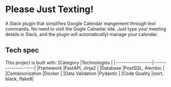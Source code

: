 # Please Just Texting!
A Slack plugin that simplifies Google Calendar mangement through text commands. No need to visit the Gogle Calnedar site. Just type your meeting details in Slack, and the plugin will automaticallyt manage your calendar.

## Tech spec
This project is built with:
|Category          |Technologies        |
|------------------|--------------------|
|Framework         |FastAPI, Jinja2     |
|Database          |PostSQL, Alembic    |
|Containorization  |Docker              |
|Data Validation   |Pydantic            |
|Code Quality      |isort, black, flake8|
